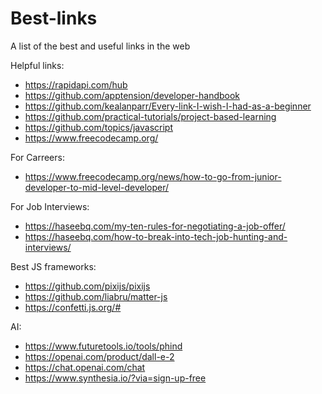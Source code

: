 # Best-links
A list of the best and useful links in the web

Helpful links:
- https://rapidapi.com/hub
- https://github.com/apptension/developer-handbook
- https://github.com/kealanparr/Every-link-I-wish-I-had-as-a-beginner
- https://github.com/practical-tutorials/project-based-learning
- https://github.com/topics/javascript
- https://www.freecodecamp.org/

For Carreers:
- https://www.freecodecamp.org/news/how-to-go-from-junior-developer-to-mid-level-developer/

For Job Interviews:
- https://haseebq.com/my-ten-rules-for-negotiating-a-job-offer/
- https://haseebq.com/how-to-break-into-tech-job-hunting-and-interviews/

Best JS frameworks:
- https://github.com/pixijs/pixijs
- https://github.com/liabru/matter-js
- https://confetti.js.org/#

AI:
- https://www.futuretools.io/tools/phind
- https://openai.com/product/dall-e-2
- https://chat.openai.com/chat
- https://www.synthesia.io/?via=sign-up-free
